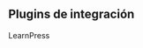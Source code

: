 


##  Plugins de integración
 LearnPress

<!--stackedit_data:
eyJoaXN0b3J5IjpbLTE4MDE3MTkyNjMsLTg4OTU4NTY0OV19
-->